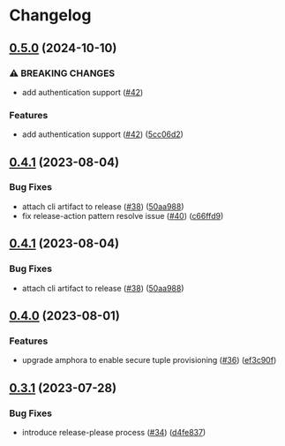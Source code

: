 # Changelog

## [0.5.0](https://github.com/carbynestack/cli/compare/cli-v0.4.1...cli-v0.5.0) (2024-10-10)


### ⚠ BREAKING CHANGES

* add authentication support ([#42](https://github.com/carbynestack/cli/issues/42))

### Features

* add authentication support ([#42](https://github.com/carbynestack/cli/issues/42)) ([5cc06d2](https://github.com/carbynestack/cli/commit/5cc06d2cdd85f961b973336f0b15e3c9ec1473a3))

## [0.4.1](https://github.com/carbynestack/cli/compare/cli-v0.4.0...cli-v0.4.1) (2023-08-04)


### Bug Fixes

* attach cli artifact to release ([#38](https://github.com/carbynestack/cli/issues/38)) ([50aa988](https://github.com/carbynestack/cli/commit/50aa9880c30b724cad17470aa28e24be776adf5c))
* fix release-action pattern resolve issue ([#40](https://github.com/carbynestack/cli/issues/40)) ([c66ffd9](https://github.com/carbynestack/cli/commit/c66ffd945ea70b57e264764a68336561dca82877))

## [0.4.1](https://github.com/carbynestack/cli/compare/cli-v0.4.0...cli-v0.4.1) (2023-08-04)


### Bug Fixes

* attach cli artifact to release ([#38](https://github.com/carbynestack/cli/issues/38)) ([50aa988](https://github.com/carbynestack/cli/commit/50aa9880c30b724cad17470aa28e24be776adf5c))

## [0.4.0](https://github.com/carbynestack/cli/compare/cli-v0.3.1...cli-v0.4.0) (2023-08-01)


### Features

* upgrade amphora to enable secure tuple provisioning ([#36](https://github.com/carbynestack/cli/issues/36)) ([ef3c90f](https://github.com/carbynestack/cli/commit/ef3c90f4d96c4e78081ab3236b3c95516dbdb7ec))

## [0.3.1](https://github.com/carbynestack/cli/compare/cli-v0.3.0...cli-v0.3.1) (2023-07-28)


### Bug Fixes

* introduce release-please process ([#34](https://github.com/carbynestack/cli/issues/34)) ([d4fe837](https://github.com/carbynestack/cli/commit/d4fe837562ad0133e5a76ed00b245bc0e521f733))
